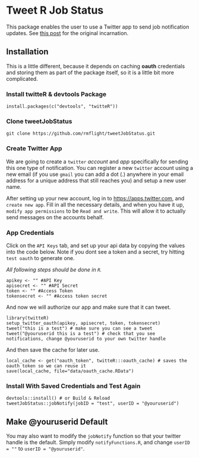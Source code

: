 # Tweet R Job Status

This package enables the user to use a Twitter app to send job notification updates. See [this post](http://rmflight.github.io/posts/2014/06/r_job_notifications_twitter.html) for the original incarnation.

## Installation

This is a little different, because it depends on caching **oauth** credentials and storing them as part of the package itself, so it is a little bit more complicated.

### Install twitteR & devtools Package

```
install.packages(c("devtools", "twitteR"))
```

### Clone tweetJobStatus

```
git clone https://github.com/rmflight/tweetJobStatus.git
```

### Create Twitter App

We are going to create a `twitter` *account* and *app* specifically for sending this one type of notification. You can register a new `twitter` account using a new email (if you use `gmail` you can add a dot (.) anywhere in your email address for a unique address that still reaches you) and setup a new user name. 

After setting up your new account, log in to https://apps.twitter.com, and `create new app`. Fill in all the necessary details, and when you have it up, `modify app permissions` to be `Read and write`. This will allow it to actually send messages on the accounts behalf.

### App Credentials

Click on the `API Keys` tab, and set up your api data by copying the values into the code below. Note if you dont see a token and a secret, try hitting `test oauth` to generate one.

*All following steps should be done in `R`.*

```
apikey <- "" #API Key
apisecret <- "" #API Secret
token <- "" #Access Token
tokensecret <- "" #Access token secret
```

And now we will authorize our app and make sure that it can tweet.

```
library(twitteR)
setup_twitter_oauth(apikey, apisecret, token, tokensecret)
tweet("this is a test") # make sure you can see a tweet
tweet("@youruserid this is a test") # check that you see notifications, change @youruserid to your own twitter handle
```

And then save the cache for later use.

```
local_cache <- get("oauth_token", twitteR:::oauth_cache) # saves the oauth token so we can reuse it
save(local_cache, file="data/oauth_cache.RData")
```

### Install With Saved Credentials and Test Again

```
devtools::install() # or Build & Reload
tweetJobStatus::jobNotify(jobID = "test", userID = "@youruserid")
```

## Make @youruserid Default

You may also want to modify the `jobNotify` function so that your twitter handle is the default. Simply modify `notifyFunctions.R`, and change `userID = ""` to `userID = "@youruserid"`.